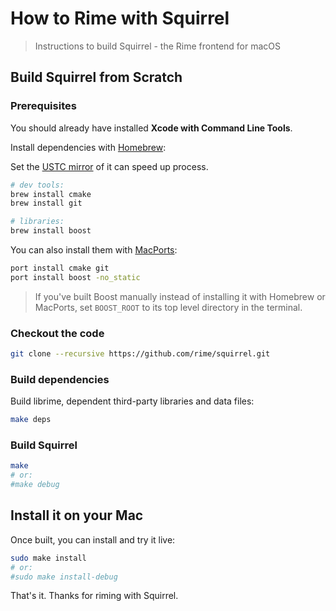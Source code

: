 # How to Rime with Squirrel

> Instructions to build Squirrel - the Rime frontend for macOS

## Build Squirrel from Scratch

### Prerequisites

You should already have installed **Xcode with Command Line Tools**.

Install dependencies with [Homebrew](http://brew.sh/):

Set the [USTC mirror](https://lug.ustc.edu.cn/wiki/mirrors/help/brew.git) of it can speed up process.

``` sh
# dev tools:
brew install cmake
brew install git

# libraries:
brew install boost
```

You can also install them with [MacPorts](https://www.macports.org/):

``` sh
port install cmake git
port install boost -no_static
```

> If you've built Boost manually instead of installing it with Homebrew or MacPorts, set `BOOST_ROOT` to its top level directory in the terminal.

### Checkout the code

``` sh
git clone --recursive https://github.com/rime/squirrel.git
```

### Build dependencies

Build librime, dependent third-party libraries and data files:

``` sh
make deps
```

### Build Squirrel

``` sh
make
# or:
#make debug
```

## Install it on your Mac

Once built, you can install and try it live:

``` sh
sudo make install
# or:
#sudo make install-debug
```

That's it. Thanks for riming with Squirrel.
